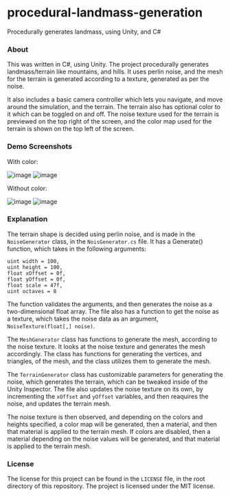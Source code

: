 # procedural-landmass-generation
Procedurally generates landmass, using Unity, and C#

### About
This was written in C#, using Unity. The project procedurally generates landmass/terrain like mountains, and hills. 
It uses perlin noise, and the mesh for the terrain is generated according to a texture, generated as per the noise.

It also includes a basic camera controller which lets you navigate, and move around the simulation, and the terrain.
The terrain also has optional color to it which can be toggled on and off. 
The noise texture used for the terrain is previewed on the top right of the screen, and the color map used for the terrain is shown on the top left of the screen.

### Demo Screenshots
With color:

![image](https://user-images.githubusercontent.com/97091148/181218724-24bc25c7-95ea-44f8-b752-5ad8831d6442.png)
![image](https://user-images.githubusercontent.com/97091148/181219349-2a333829-ec28-4909-8cdb-7bbc11ce13df.png)


Without color:

![image](https://user-images.githubusercontent.com/97091148/181218926-1cf1dd84-58dd-4f4e-8e89-30b672c1bcac.png)
![image](https://user-images.githubusercontent.com/97091148/181219238-e90508c6-f738-47a6-b79a-0940c8d7136b.png)


### Explanation
The terrain shape is decided using perlin noise, and is made in the `NoiseGenerator` class, in the `NoisGenerator.cs` file.
It has a Generate() function, which takes in the following arguments:
```
uint width = 100, 
uint height = 100, 
float xOffset = 0f, 
float yOffset = 0f, 
float scale = 47f,
uint octaves = 8
```

The function validates the arguments, and then generates the noise as a two-dimensional float array.
The file also has a function to get the noise as a texture, which takes the noise data as an argument, `NoiseTexture(float[,] noise)`.

The `MeshGenerator` class has functions to generate the mesh, according to the noise texture. It looks at the noise texture and generates the mesh accordingly.
The class has functions for generating the vertices, and triangles, of the mesh, and the class utilizes them to generate the mesh.

The `TerrainGenerator` class has customizable parameters for generating the noise, which generates the terrain, which can be tweaked inside of the Unity Inspector. 
The file also updates the noise texture on its own, by incrementing the `xOffset` and `yOffset` variables, and then reaquires the noise, and updates the terrain mesh.

The noise texture is then observed, and depending on the colors and heights specified, a color map will be generated, then a material, and then that material is applied to the terrain mesh.
If colors are disabled, then a material depending on the noise values will be generated, and that material is applied to the terrain mesh.

### License
The license for this project can be found in the `LICENSE` file, in the root directory of this repository. The project is licensed under the MIT license.
